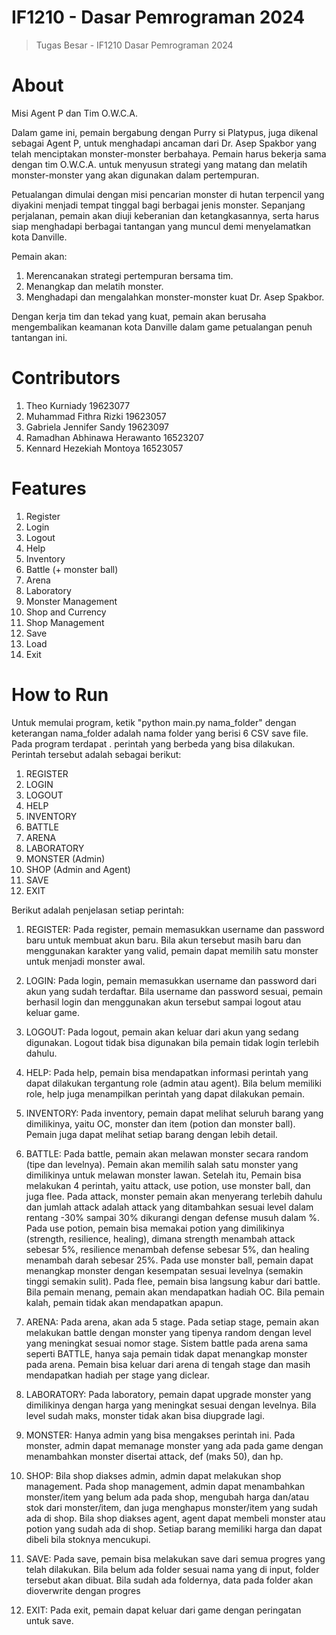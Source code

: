 # IF1210 - Dasar Pemrograman 2024
> Tugas Besar - IF1210 Dasar Pemrograman 2024

# About
Misi Agent P dan Tim O.W.C.A.

Dalam game ini, pemain bergabung dengan Purry si Platypus, juga dikenal sebagai Agent P, untuk menghadapi ancaman dari Dr. Asep Spakbor yang telah menciptakan monster-monster berbahaya. Pemain harus bekerja sama dengan tim O.W.C.A. untuk menyusun strategi yang matang dan melatih monster-monster yang akan digunakan dalam pertempuran.

Petualangan dimulai dengan misi pencarian monster di hutan terpencil yang diyakini menjadi tempat tinggal bagi berbagai jenis monster. Sepanjang perjalanan, pemain akan diuji keberanian dan ketangkasannya, serta harus siap menghadapi berbagai tantangan yang muncul demi menyelamatkan kota Danville.

Pemain akan:

1. Merencanakan strategi pertempuran bersama tim.
2. Menangkap dan melatih monster.
3. Menghadapi dan mengalahkan monster-monster kuat Dr. Asep Spakbor.

Dengan kerja tim dan tekad yang kuat, pemain akan berusaha mengembalikan keamanan kota Danville dalam game petualangan penuh tantangan ini.

# Contributors
1. Theo Kurniady			19623077
2. Muhammad Fithra Rizki		19623057
3. Gabriela Jennifer Sandy 		19623097
4. Ramadhan Abhinawa Herawanto	16523207
5. Kennard Hezekiah Montoya		16523057


# Features
1. Register
2. Login
3. Logout
4. Help
5. Inventory
6. Battle (+ monster ball)
7. Arena
8. Laboratory
9. Monster Management
10. Shop and Currency
11. Shop Management
12. Save
13. Load
14. Exit

# How to Run
Untuk memulai program, ketik "python main.py nama_folder" dengan keterangan nama_folder adalah nama folder yang berisi 6 CSV save file.
Pada program terdapat . perintah yang berbeda yang bisa dilakukan. Perintah tersebut adalah sebagai berikut:
1. REGISTER
2. LOGIN
3. LOGOUT
4. HELP
5. INVENTORY
6. BATTLE
7. ARENA
8. LABORATORY
9. MONSTER (Admin)
10. SHOP (Admin and Agent)
11. SAVE
12. EXIT

Berikut adalah penjelasan setiap perintah:
1. REGISTER: 
Pada register, pemain memasukkan username dan password baru untuk membuat akun baru. Bila akun tersebut masih baru dan menggunakan karakter yang valid, pemain dapat memilih satu monster untuk menjadi monster awal.

2. LOGIN: 
Pada login, pemain memasukkan username dan password dari akun yang sudah terdaftar. Bila username dan password sesuai, pemain berhasil login dan menggunakan akun tersebut sampai logout atau keluar game.

3. LOGOUT: 
Pada logout, pemain akan keluar dari akun yang sedang digunakan. Logout tidak bisa digunakan bila pemain tidak login terlebih dahulu.

4. HELP: 
Pada help, pemain bisa mendapatkan informasi perintah yang dapat dilakukan tergantung role (admin atau agent). Bila belum memiliki role, help juga menampilkan perintah yang dapat dilakukan pemain.

5. INVENTORY: 
Pada inventory, pemain dapat melihat seluruh barang yang dimilikinya, yaitu OC, monster dan item (potion dan monster ball). Pemain juga dapat melihat setiap barang dengan lebih detail.

6. BATTLE: 
Pada battle, pemain akan melawan monster secara random (tipe dan levelnya). Pemain akan memilih salah satu monster yang dimilikinya untuk melawan monster lawan. Setelah itu, Pemain bisa melakukan 4 perintah, yaitu attack, use potion, use monster ball, dan juga flee. Pada attack, monster pemain akan menyerang terlebih dahulu dan jumlah attack adalah attack yang ditambahkan sesuai level dalam rentang -30% sampai 30% dikurangi dengan defense musuh dalam %. Pada use potion, pemain bisa memakai potion yang dimilikinya (strength, resilience, healing), dimana strength menambah attack sebesar 5%, resilience menambah defense sebesar 5%, dan healing menambah darah sebesar 25%. Pada use monster ball, pemain dapat menangkap monster dengan kesempatan sesuai levelnya (semakin tinggi semakin sulit). Pada flee, pemain bisa langsung kabur dari battle. Bila pemain menang, pemain akan mendapatkan hadiah OC. Bila pemain kalah, pemain tidak akan mendapatkan apapun.

7. ARENA: 
Pada arena, akan ada 5 stage. Pada setiap stage, pemain akan melakukan battle dengan monster yang tipenya random dengan level yang meningkat sesuai nomor stage. Sistem battle pada arena sama seperti BATTLE, hanya saja pemain tidak dapat menangkap monster pada arena. Pemain bisa keluar dari arena di tengah stage dan masih mendapatkan hadiah per stage yang diclear.

8. LABORATORY: 
Pada laboratory, pemain dapat upgrade monster yang dimilikinya dengan harga yang meningkat sesuai dengan levelnya. Bila level sudah maks, monster tidak akan bisa diupgrade lagi.

9. MONSTER: 
Hanya admin yang bisa mengakses perintah ini. Pada monster, admin dapat memanage monster yang ada pada game dengan menambahkan monster disertai attack, def (maks 50), dan hp.

10. SHOP: 
Bila shop diakses admin, admin dapat melakukan shop management. Pada shop management, admin dapat menambahkan monster/item yang belum ada pada shop, mengubah harga dan/atau stok dari monster/item, dan juga menghapus monster/item yang sudah ada di shop. Bila shop diakses agent, agent dapat membeli monster atau potion yang sudah ada di shop. Setiap barang memiliki harga dan dapat dibeli bila stoknya mencukupi.

11. SAVE: 
Pada save, pemain bisa melakukan save dari semua progres yang telah dilakukan. Bila belum ada folder sesuai nama yang di input, folder tersebut akan dibuat.
Bila sudah ada foldernya, data pada folder akan dioverwrite dengan progres

12. EXIT: 
Pada exit, pemain dapat keluar dari game dengan peringatan untuk save.
